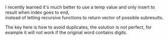 I recently learned it's much better to use a temp value and only insert to result when index goes to end, \
instead of letting recursive functions to return vector of possible subresults.

The key here is how to avoid duplicates, the solution is not perfect, for example it will not work if the original word contains digits.
